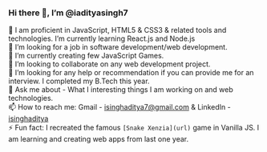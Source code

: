 ### Hi there 👋, I’m @iadityasingh7

🌱 I am proficient in JavaScript, HTML5 & CSS3 & related tools and technologies. I’m currently learning React.js and Node.js <br>
💞️ I’m looking for a job in software development/web development. <br>
🔭 I’m currently creating few JavaScript Games. <br>
👯 I’m looking to collaborate on any web development project. <br>
🤔 I’m looking for any help or recommendation if you can provide me for an interview. I completed my B.Tech this year. <br>
💬 Ask me about - What I interesting things I am working on and web technologies. <br>
📫 How to reach me: Gmail - isinghaditya7@gmail.com & LinkedIn - [isinghaditya]([url](https://www.linkedin.com/in/isinghaditya/)) <br>
⚡ Fun fact: I recreated the famous `[Snake Xenzia](url)` game in Vanilla JS. I am learning and creating web apps from last one year.
